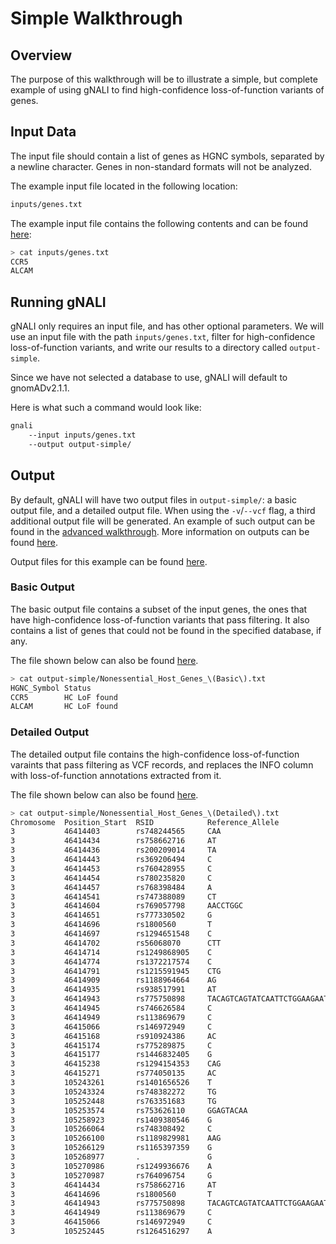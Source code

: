 # Simple Walkthrough #

## Overview ##

The purpose of this walkthrough will be to illustrate a simple, but complete example of using gNALI to find high-confidence loss-of-function variants of genes.

## Input Data ##

The input file should contain a list of genes as HGNC symbols, separated by a newline character. Genes in non-standard formats will not be analyzed.

The example input file located in the following location:

```bash
inputs/genes.txt
```

The example input file contains the following contents and can be found [here](https://github.com/phac-nml/gnali/blob/docs/examples/inputs/genes.txt):

```bash
> cat inputs/genes.txt
CCR5
ALCAM
```


## Running gNALI ##

gNALI only requires an input file, and has other optional parameters. We will use an input file with the path `inputs/genes.txt`, filter for high-confidence loss-of-function variants,  and write our results to a directory called `output-simple`.

Since we have not selected a database to use, gNALI will default to gnomADv2.1.1.

Here is what such a command would look like:

```bash
gnali
    --input inputs/genes.txt
    --output output-simple/
```



## Output ##

By default, gNALI will have two output files in `output-simple/`: a basic output file, and a detailed output file. When using the `-v`/`--vcf` flag, a third additional output file will be generated. An example of such output can be found in the [advanced walkthrough](advanced.md#vcf-output). More information on outputs can be found [here](outputs.md).

Output files for this example can be found [here](https://github.com/phac-nml/gnali/tree/docs/examples/outputs/output-simple).

### Basic Output ###

The basic output file contains a subset of the input genes, the ones that have high-confidence loss-of-function variants that pass filtering. It
also contains a list of genes that could not be found in the specified database, if any.

The file shown below can also be found [here](https://github.com/phac-nml/gnali/blob/docs/examples/outputs/output-simple/Nonessential_Host_Genes_(Basic).txt).

```bash
> cat output-simple/Nonessential_Host_Genes_\(Basic\).txt
HGNC_Symbol Status
CCR5        HC LoF found
ALCAM       HC LoF found
```


### Detailed Output ###

The detailed output file contains the high-confidence loss-of-function varaints that pass filtering as VCF records, and replaces the INFO column with loss-of-function annotations extracted from it.

The file shown below can also be found [here](https://github.com/phac-nml/gnali/blob/docs/examples/outputs/output-simple/Nonessential_Host_Genes_(Detailed).txt).

```bash
> cat output-simple/Nonessential_Host_Genes_\(Detailed\).txt
Chromosome	Position_Start	RSID	        Reference_Allele	                Alternate_Allele	Score	    Quality	LoF_Variant	LoF_Annotation                          HGNC_Symbol	Ensembl Code	    
3			46414403		rs748244565	    CAA	                                C	                2676.90	    PASS	-			frameshift_variant	    				CCR5		ENSG00000160791
3			46414434		rs758662716	    AT	                                A	                4280.25	    PASS	-			frameshift_variant	    				CCR5		ENSG00000160791
3			46414436		rs200209014	    TA	                                T	                58824.12	PASS	-			frameshift_variant	    				CCR5		ENSG00000160791
3			46414443		rs369206494	    C	                                A	                73505.83	PASS	A			stop_gained			    				CCR5		ENSG00000160791
3			46414453		rs760428955	    C	                                A	                2656.37	    PASS	A			stop_gained			    				CCR5		ENSG00000160791
3			46414454		rs780235820	    C	                                CA	                3750.42	    PASS	A			frameshift_variant	    				CCR5		ENSG00000160791
3			46414457		rs768398484	    A	                                T	                2699.39	    PASS	T			stop_gained			    				CCR5		ENSG00000160791
3			46414541		rs747388089	    CT	                                C	                6002.15	    PASS	-			frameshift_variant	    				CCR5		ENSG00000160791
3			46414604		rs769057798	    AACCTGGC	                        A	                2763.36	    PASS	-			frameshift_variant	    				CCR5		ENSG00000160791
3			46414651		rs777330502	    G	                                A	                25606.70	PASS	A			stop_gained			    				CCR5		ENSG00000160791
3			46414696		rs1800560	    T	                                A	                540878.23	PASS	A			stop_gained			    				CCR5		ENSG00000160791
3			46414697		rs1294651548	C	                                T	                5088.14	    PASS	T			stop_gained			    				CCR5		ENSG00000160791
3			46414702		rs56068070	    CTT	                                C	                19747.17	PASS	-			frameshift_variant	    				CCR5		ENSG00000160791
3			46414714		rs1249868905	C	                                CTA	                1526.36	    PASS	TA			frameshift_variant	    				CCR5		ENSG00000160791
3			46414774		rs1372217574	C	                                G	                950.36	    PASS	G			stop_gained			    				CCR5		ENSG00000160791
3			46414791		rs1215591945	CTG	                                C	                1355.36	    PASS	-			frameshift_variant	        			CCR5		ENSG00000160791
3			46414909		rs1188964664	AG	                                A	                712.37	    PASS	-			frameshift_variant	    				CCR5		ENSG00000160791
3			46414935		rs938517991	    AT	                                A	                9974.16	    PASS	-			frameshift_variant	    				CCR5		ENSG00000160791
3			46414943		rs775750898	    TACAGTCAGTATCAATTCTGGAAGAATTTCCAG	T	                74264261.52	PASS	-			frameshift_variant	    				CCR5		ENSG00000160791
3			46414945		rs746626584	    C	                                G	                74247720.02	PASS	G			stop_gained			    				CCR5		ENSG00000160791
3			46414949		rs113869679	    C	                                T	                74238735.71	PASS	T			stop_gained			    				CCR5		ENSG00000160791
3			46415066		rs146972949	    C	                                T	                120238.89	PASS	T			stop_gained			    				CCR5		ENSG00000160791
3			46415168		rs910924386	    AC	                                A	                156.36	    PASS	-			frameshift_variant	    				CCR5		ENSG00000160791
3			46415174		rs775289875	    C	                                T	                8429.37	    PASS	T			stop_gained			    				CCR5		ENSG00000160791
3			46415177		rs1446832405	G	                                T	                700.38	    PASS	T			stop_gained			    				CCR5		ENSG00000160791
3			46415238		rs1294154353	CAG	                                C	                1387.53	    PASS	-			frameshift_variant	    				CCR5		ENSG00000160791
3			46415271		rs774050135	    AC	                                A	                10605.94	PASS	-			frameshift_variant	    				CCR5		ENSG00000160791
3			105243261		rs1401656526	T	                                TAATGC	            3920.14	    PASS	AATGC		frameshift_variant	                    ALCAM		ENSG00000170017
3			105243324		rs748382272	    TG	                                T	                3638.37	    PASS	-			frameshift_variant	                    ALCAM		ENSG00000170017
3			105252448		rs763351683	    TG	                                T	                904.36	    PASS	-			frameshift_variant&splice_region_variantALCAM		ENSG00000170017
3			105253574		rs753626110	    GGAGTACAA	                        G	                26588.50	PASS	-			frameshift_variant	                    ALCAM		ENSG00000170017
3			105258923		rs1409380546	G	                                T	                230.36	    PASS	T			stop_gained	                            ALCAM		ENSG00000170017
3			105266064		rs748308492	    C	                                A	                7063.46	    PASS	A			stop_gained	                            ALCAM		ENSG00000170017
3			105266100		rs1189829981	AAG	                                A	                54.42	    PASS	-			frameshift_variant	                    ALCAM		ENSG00000170017
3			105266129		rs1165397359	G	                                T	                244.57	    PASS	T	        splice_donor_variant	                ALCAM		ENSG00000170017
3			105268977	    .	            G	                                T	                273.40	    PASS	T			stop_gained	                            ALCAM		ENSG00000170017
3			105270986		rs1249936676	A	                                G	                151.43	    PASS	G	        splice_acceptor_variant	                ALCAM		ENSG00000170017
3			105270987		rs764096754	    G	                                A	                1329.70	    PASS	A	        splice_acceptor_variant	                ALCAM		ENSG00000170017
3			46414434		rs758662716	    AT	                                A	                296.46	    PASS	-			frameshift_variant	    				CCR5		ENSG00000160791
3			46414696		rs1800560	    T	                                A	                16687.73	PASS	A			stop_gained			    				CCR5		ENSG00000160791
3			46414943		rs775750898	    TACAGTCAGTATCAATTCTGGAAGAATTTCCAG	T	                1947603.90	PASS	-			frameshift_variant	    				CCR5		ENSG00000160791
3			46414949		rs113869679	    C	                                T	                1942568.40	PASS	T			stop_gained			    				CCR5		ENSG00000160791
3			46415066		rs146972949	    C	                                T	                3449.38	    PASS	T			stop_gained			    				CCR5		ENSG00000160791
3			105252445		rs1264516297	A	                                T	                208.47	    PASS	T	        splice_acceptor_variant	                ALCAM		ENSG00000170017
```
